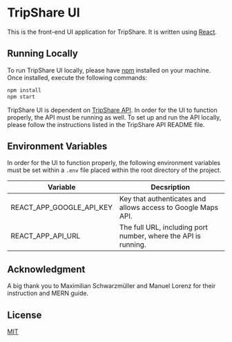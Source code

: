 # TripShare UI

This is the front-end UI application for TripShare. It is written using [React](https://reactjs.org/).

## Running Locally

To run TripShare UI locally, please have [npm](https://docs.npmjs.com/about-npm) installed on your machine. Once installed, execute the following commands:

```bash
npm install
npm start
```

TripShare UI is dependent on [TripShare API](https://github.com/Mark-Donohue/tripshare-api). In order for the UI to function properly, the API must be running as well. To set up and run the API locally, please follow the instructions listed in the TripShare API README file.

## Environment Variables

In order for the UI to function properly, the following environment variables must be set within a `.env` file placed within the root directory of the project.

| Variable                 | Decsription                                                              |
| ------------------------ | ------------------------------------------------------------------------ |
| REACT_APP_GOOGLE_API_KEY | Key that authenticates and allows access to Google Maps API.             |
| REACT_APP_API_URL        | The full URL, including port number, where the API is running.           |

## Acknowledgment

A big thank you to Maximilian Schwarzmüller and Manuel Lorenz for their instruction and MERN guide.

## License

[MIT](https://choosealicense.com/licenses/mit/)
